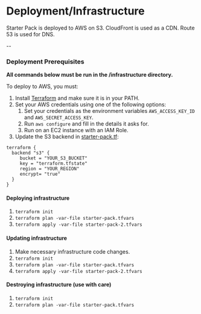# Deployment/Infrastructure

Starter Pack is deployed to AWS on S3. CloudFront is used as a CDN. Route 53 is used for DNS.

--

### Deployment Prerequisites

**All commands below must be run in the /infrastructure directory.**

To deploy to AWS, you must:

1. Install [Terraform](https://www.terraform.io/) and make sure it is in your PATH.
1. Set your AWS credentials using one of the following options:
   1. Set your credentials as the environment variables `AWS_ACCESS_KEY_ID` and `AWS_SECRET_ACCESS_KEY`.
   1. Run `aws configure` and fill in the details it asks for.
   1. Run on an EC2 instance with an IAM Role.
 1. Update the S3 backend in [starter-pack.tf](starter-pack.tf):
 ```
terraform {
   backend "s3" {
      bucket = "YOUR_S3_BUCKET"
      key = "terraform.tfstate"
      region = "YOUR_REGION"
      encrypt= "true"
   }
}
```

#### Deploying infrastructure

1. `terraform init`
1. `terraform plan -var-file starter-pack.tfvars`
1. `terraform apply -var-file starter-pack-2.tfvars`

#### Updating infrastructure

1. Make necessary infrastructure code changes.
1. `terraform init`
1. `terraform plan -var-file starter-pack.tfvars`
1. `terraform apply -var-file starter-pack-2.tfvars`

#### Destroying infrastructure (use with care)

1. `terraform init`
1. `terraform plan -var-file starter-pack.tfvars`
